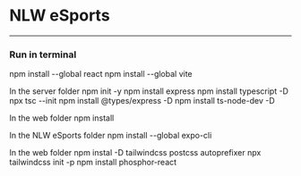 # NLW eSports

---
### Run in terminal

npm install --global react
npm install --global vite

In the server folder
	npm init -y
	npm install express
	npm install typescript -D
	npx tsc --init
	npm install @types/express -D
	npm install ts-node-dev -D


In the web folder
	npm install 

In the NLW eSports folder
	npm install --global expo-cli

In the web folder
	npm instal -D tailwindcss postcss autoprefixer
	npx tailwindcss init -p
	npm install phosphor-react
